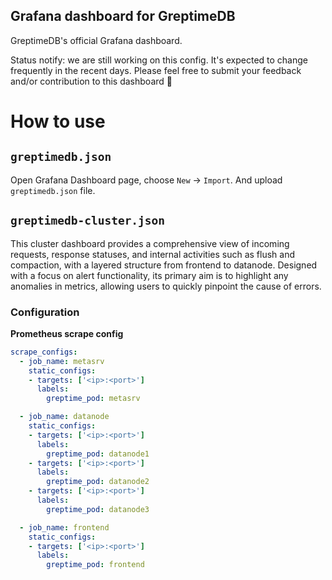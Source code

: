 Grafana dashboard for GreptimeDB
--------------------------------

GreptimeDB's official Grafana dashboard.

Status notify: we are still working on this config. It's expected to change frequently in the recent days. Please feel free to submit your feedback and/or contribution to this dashboard 🤗

# How to use

## `greptimedb.json`

Open Grafana Dashboard page, choose `New` -> `Import`. And upload `greptimedb.json` file.

## `greptimedb-cluster.json`

This cluster dashboard provides a comprehensive view of incoming requests, response statuses, and internal activities such as flush and compaction, with a layered structure from frontend to datanode. Designed with a focus on alert functionality, its primary aim is to highlight any anomalies in metrics, allowing users to quickly pinpoint the cause of errors.

### Configuration

__Prometheus scrape config__

```yml
scrape_configs:
  - job_name: metasrv
    static_configs:
    - targets: ['<ip>:<port>']
      labels:
        greptime_pod: metasrv

  - job_name: datanode
    static_configs:
    - targets: ['<ip>:<port>']
      labels:
        greptime_pod: datanode1
    - targets: ['<ip>:<port>']
      labels:
        greptime_pod: datanode2
    - targets: ['<ip>:<port>']
      labels:
        greptime_pod: datanode3

  - job_name: frontend
    static_configs:
    - targets: ['<ip>:<port>']
      labels:
        greptime_pod: frontend
```